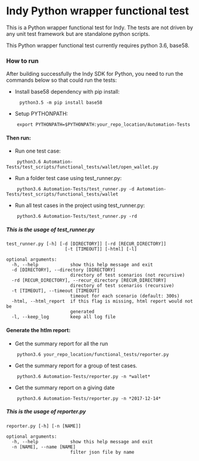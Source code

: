# Indy Python wrapper functional test

This is a Python wrapper functional test for Indy. The tests are not driven by any unit test framework but are standalone python scripts.

This Python wrapper functional test currently requires python 3.6, base58.

### How to run

After building successfully the Indy SDK for Python, you need to run the commands below so that could run the tests:

- Install base58 dependency with pip install: 
```
     python3.5 -m pip install base58
```
- Setup PYTHONPATH: 
```
    export PYTHONPATH=$PYTHONPATH:your_repo_location/Automation-Tests
```

#### Then run:
- Run one test case:
```
    python3.6 Automation-Tests/test_scripts/functional_tests/wallet/open_wallet.py
```
- Run a folder test case using test_runner.py:
```
    python3.6 Automation-Tests/test_runner.py -d Automation-Tests/test_scripts/functional_tests/wallet
```
- Run all test cases in the project using test_runner.py:
```    
    python3.6 Automation-Tests/test_runner.py -rd
```

##### This is the usage of test_runner.py
```
test_runner.py [-h] [-d [DIRECTORY]] [-rd [RECUR_DIRECTORY]]
                      [-t [TIMEOUT]] [-html] [-l]

optional arguments:
  -h, --help            show this help message and exit
  -d [DIRECTORY], --directory [DIRECTORY]
                        directory of test scenarios (not recursive)
  -rd [RECUR_DIRECTORY], --recur_directory [RECUR_DIRECTORY]
                        directory of test scenarios (recursive)
  -t [TIMEOUT], --timeout [TIMEOUT]
                        timeout for each scenario (default: 300s)
  -html, --html_report  if this flag is missing, html report would not be
                        generated
  -l, --keep_log        keep all log file
```
#### Generate the htlm report:
- Get the summary report for all the run
```
    python3.6 your_repo_location/functional_tests/reporter.py
```
- Get the summary report for a group of test cases.
```
    python3.6 Automation-Tests/reporter.py -n *wallet*
```
- Get the summary report on a giving date
```
    python3.6 Automation-Tests/reporter.py -n *2017-12-14*
``` 

##### This is the usage of reporter.py
```
reporter.py [-h] [-n [NAME]]

optional arguments:
  -h, --help            show this help message and exit
  -n [NAME], --name [NAME]
                        filter json file by name
```
